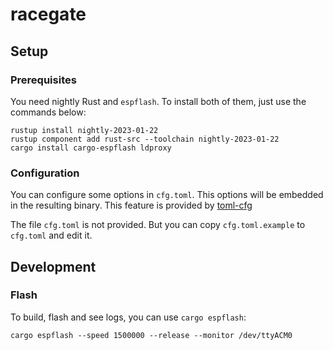 # racegate

## Setup

### Prerequisites

You need nightly Rust and `espflash`. To install both of them, just use the
commands below:

```shell
rustup install nightly-2023-01-22
rustup component add rust-src --toolchain nightly-2023-01-22
cargo install cargo-espflash ldproxy
```

### Configuration

You can configure some options in `cfg.toml`. This options will be embedded in
the resulting binary. This feature is provided
by [toml-cfg](https://crates.io/crates/toml-cfg)

The file `cfg.toml` is not provided. But you can copy `cfg.toml.example`
to `cfg.toml` and edit it.

## Development

### Flash

To build, flash and see logs, you can use `cargo espflash`:

```shell
cargo espflash --speed 1500000 --release --monitor /dev/ttyACM0
```
